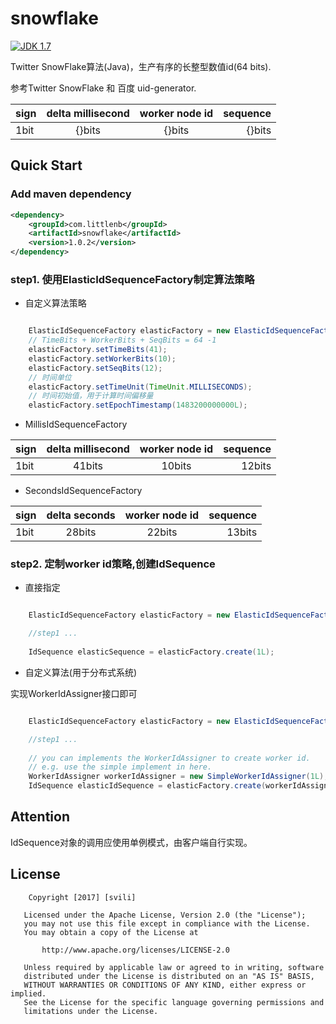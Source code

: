 # snowflake

[![JDK 1.7](https://img.shields.io/badge/JDK-1.7-green.svg "JDK 1.7")]()

Twitter SnowFlake算法(Java)，生产有序的长整型数值id(64 bits).

参考Twitter SnowFlake 和 百度 uid-generator.

| sign | delta millisecond | worker node id  | sequence |
| ---- |:-----------------:|:---------------:| --------:|
| 1bit | {}bits            | {}bits          | {}bits   |

## Quick Start

### Add maven dependency

```xml
<dependency>
    <groupId>com.littlenb</groupId>
    <artifactId>snowflake</artifactId>
    <version>1.0.2</version>
</dependency>
```

### step1. 使用ElasticIdSequenceFactory制定算法策略

+ 自定义算法策略

```Java

    ElasticIdSequenceFactory elasticFactory = new ElasticIdSequenceFactory();
    // TimeBits + WorkerBits + SeqBits = 64 -1
    elasticFactory.setTimeBits(41);
    elasticFactory.setWorkerBits(10);
    elasticFactory.setSeqBits(12);
    // 时间单位
    elasticFactory.setTimeUnit(TimeUnit.MILLISECONDS);
    // 时间初始值，用于计算时间偏移量
    elasticFactory.setEpochTimestamp(1483200000000L);
```

+ MillisIdSequenceFactory

| sign | delta millisecond | worker node id  | sequence |
| ---- |:-----------------:|:---------------:| --------:|
| 1bit | 41bits            | 10bits          | 12bits   |

+ SecondsIdSequenceFactory

| sign | delta seconds     | worker node id  | sequence |
| ---- |:-----------------:|:---------------:| --------:|
| 1bit | 28bits            | 22bits          | 13bits   |

### step2. 定制worker id策略,创建IdSequence

+ 直接指定

```Java

    ElasticIdSequenceFactory elasticFactory = new ElasticIdSequenceFactory();

    //step1 ...
    
    IdSequence elasticSequence = elasticFactory.create(1L);
```

+ 自定义算法(用于分布式系统)

实现WorkerIdAssigner接口即可

```Java

    ElasticIdSequenceFactory elasticFactory = new ElasticIdSequenceFactory();

    //step1 ...
    
    // you can implements the WorkerIdAssigner to create worker id.
    // e.g. use the simple implement in here.
    WorkerIdAssigner workerIdAssigner = new SimpleWorkerIdAssigner(1L);
    IdSequence elasticIdSequence = elasticFactory.create(workerIdAssigner);
```

## Attention

IdSequence对象的调用应使用单例模式，由客户端自行实现。

## License

```text
    Copyright [2017] [svili]

   Licensed under the Apache License, Version 2.0 (the "License");
   you may not use this file except in compliance with the License.
   You may obtain a copy of the License at

       http://www.apache.org/licenses/LICENSE-2.0

   Unless required by applicable law or agreed to in writing, software
   distributed under the License is distributed on an "AS IS" BASIS,
   WITHOUT WARRANTIES OR CONDITIONS OF ANY KIND, either express or implied.
   See the License for the specific language governing permissions and
   limitations under the License.
```
